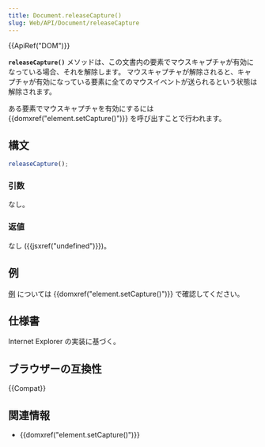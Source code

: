 ```yaml
---
title: Document.releaseCapture()
slug: Web/API/Document/releaseCapture
---
```


{{ApiRef("DOM")}}

**`releaseCapture()`** メソッドは、この文書内の要素でマウスキャプチャが有効になっている場合、それを解除します。
マウスキャプチャが解除されると、キャプチャが有効になっている要素に全てのマウスイベントが送られるという状態は解除されます。

ある要素でマウスキャプチャを有効にするには {{domxref("element.setCapture()")}} を呼び出すことで行われます。

## 構文

```js
releaseCapture();
```

### 引数

なし。

### 返値

なし ({{jsxref("undefined")}})。

## 例

[例](/ja/docs/Web/API/Element/setCapture#例) については {{domxref("element.setCapture()")}} で確認してください。

## 仕様書

Internet Explorer の実装に基づく。

## ブラウザーの互換性

{{Compat}}

## 関連情報

- {{domxref("element.setCapture()")}}
